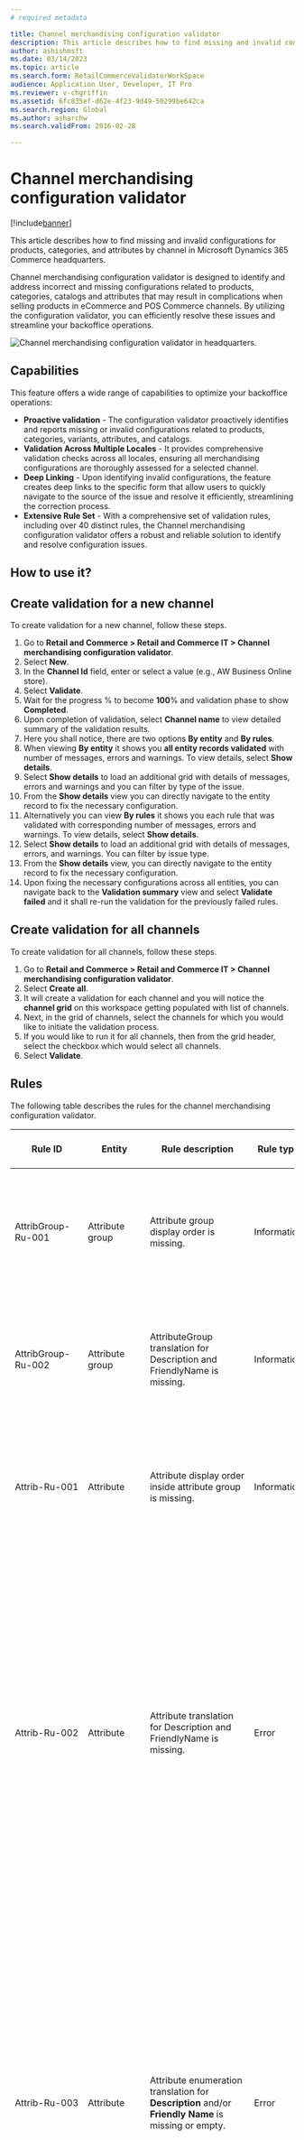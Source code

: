 ```yaml
---
# required metadata

title: Channel merchandising configuration validator
description: This article describes how to find missing and invalid configurations for products, categories, and attributes by channel in Microsoft Dynamics 365 Commerce headquarters. 
author: ashishmsft
ms.date: 03/14/2023
ms.topic: article
ms.search.form: RetailCommerceValidatorWorkSpace 
audience: Application User, Developer, IT Pro
ms.reviewer: v-chgriffin
ms.assetid: 6fc835ef-d62e-4f23-9d49-50299be642ca
ms.search.region: Global
ms.author: asharchw
ms.search.validFrom: 2016-02-28

---
```


# Channel merchandising configuration validator

[!include[banner](../includes/banner.md)]

This article describes how to find missing and invalid configurations for products, categories, and attributes by channel in Microsoft Dynamics 365 Commerce headquarters.

Channel merchandising configuration validator is designed to identify and address incorrect and missing configurations related to products, categories, catalogs and attributes that may result in complications when selling products in eCommerce and POS Commerce channels. By utilizing the configuration validator, you can efficiently resolve these issues and streamline your backoffice operations.

![Channel merchandising configuration validator in headquarters.](media/channel-merch-config-validator.png)

## Capabilities

This feature offers a wide range of capabilities to optimize your backoffice operations:

- **Proactive validation** - The configuration validator proactively identifies and reports missing or invalid configurations related to products, categories, variants, attributes, and catalogs.
- **Validation Across Multiple Locales** - It provides comprehensive validation checks across all locales, ensuring all merchandising configurations are thoroughly assessed for a selected channel.
- **Deep Linking** - Upon identifying invalid configurations, the feature creates deep links to the specific form that allow users to quickly navigate to the source of the issue and resolve it efficiently, streamlining the correction process.
- **Extensive Rule Set** - With a comprehensive set of validation rules, including over 40 distinct rules, the Channel merchandising configuration validator offers a robust and reliable solution to identify and resolve configuration issues.

## How to use it? 

## Create validation for a new channel

To create validation for a new channel, follow these steps.

1. Go to **Retail and Commerce \> Retail and Commerce IT \> Channel merchandising configuration validator**.
1. Select **New**.
1. In the **Channel Id** field, enter or select a value (e.g., AW Business Online store).
1. Select **Validate**.
1. Wait for the progress % to become **100**% and validation phase to show **Completed**. 
1. Upon completion of validation, select **Channel name** to view detailed summary of the validation results. 
1. Here you shall notice, there are two options **By entity** and **By rules**. 
1. When viewing **By entity** it shows you **all entity records validated** with number of messages, errors and warnings. To view details, select **Show details**. 
1. Select **Show details** to load an additional grid with details of messages, errors and warnings and you can filter by type of the issue. 
1. From the **Show details** view you can directly navigate to the entity record to fix the necessary configuration. 
1. Alternatively you can view **By rules** it shows you each rule that was validated with corresponding number of messages, errors and warnings. To view details, select **Show details**. 
1. Select **Show details** to load an additional grid with details of messages, errors, and warnings. You can filter by issue type. 
1. From the **Show details** view, you can directly navigate to the entity record to fix the necessary configuration. 
1. Upon fixing the necessary configurations across all entities, you can navigate back to the **Validation summary** view and select **Validate failed** and it shall re-run the validation for the previously failed rules. 

## Create validation for all channels

To create validation for all channels, follow these steps.

1. Go to **Retail and Commerce \> Retail and Commerce IT \> Channel merchandising configuration validator**.
1. Select **Create all**.
1. It will create a validation for each channel and you will notice the **channel grid** on this workspace getting populated with list of channels. 
1. Next, in the grid of channels, select the channels for which you would like to initiate the validation process. 
1. If you would like to run it for all channels, then from the grid header, select the checkbox which would select all channels. 
1. Select **Validate**. 

## Rules

The following table describes the rules for the channel merchandising configuration validator.

| Rule ID | Entity | Rule description | Rule type | Effect of incorrect configuration|
|--------|--------|--------|--------|--------|
| AttribGroup-Ru-001 | Attribute group  | Attribute group display order is missing. | Information |  If attributes on a product are based of multiple attribute groups, then they will be ordered using default ordering of attributes. |
| AttribGroup-Ru-002 | Attribute group  | AttributeGroup translation for Description and FriendlyName is missing. | Information | This will have impact on headquarters user, when they have user preferences set to use language different than default system language. |
| Attrib-Ru-001 | Attribute  | Attribute display order inside attribute group is missing. | Information | If attributes on a product are based of multiple attribute groups, then they will be ordered using default ordering of attributes. |
| Attrib-Ru-002 | Attribute  | Attribute translation for Description and FriendlyName is missing.  | Error | If a channel is configured to render data in the language other than system default language (not to be confused with channel default language) then standard attributes (including refiners associated with those attributes) won't be rendered correctly. Also, this will have impact on headquarters user, when they have user preferences set to use language different than default system language. |
| Attrib-Ru-003 | Attribute  |Attribute enumeration translation for **Description** and/or **Friendly Name** is missing or empty. | Error | If a channel is configured to render data in the language other than system default language (not to be confused with channel default language) then list-values based attributes (including refiners associated with those attributes) won't be rendered correctly. Also, this will have impact on headquarters user, when they have user preferences set to use language different than default system language. |
| Attrib-Ru-004 | Attribute  |Attribute value translation for specified channel attribute override is missing. | Error |  If a channel is configured to render data in the language other than system default language (not to be confused with channel default language) then attribute values (including refiner values associated with those attributes) won't be rendered correctly. Also, this will have impact on headquarters user, when they have user preferences set to use language different than default system language. |
| Cata-Ru-001 | Catalog | Catalog target is B2B and customer type is B2C, both should be same.  | Error | This is a mismatch between type of Channels associated with Catalog, B2B catalogs are only discoverable in B2B online channels. |
| Cata-Ru-002 | Catalog | Catalog target is B2C and customer type is B2B, both should be same.  | Error | This is a mismatch between type of Channels associated with Catalog, B2B catalogs are only discoverable in B2B online channels. |
| Cata-Ru-003 | Catalog | Catalog is expired. | Information | This suggests that there are catalogs associated with channel, that are expired and hence they wouldn't be discoverable in channels. |
| Cata-Ru-004 | Catalog | Catalog translation is missing. | Error | If channel is configured to support languages, other than system default language - in that case this catalog won't appear in the catalog picker. |
| Cata-Ru-005 | Catalog | Catalog product is not assorted. | Warning | There are products in the catalog definition, that are no longer assorted to the channel and hence won't be discoverable in the channel while browsing catalogs. | 
| Cata-Ru-006 | Catalog | Catalog product is not released. | Warning | There are products in the catalog definition, that are not released to the legal entity associated with the channel and hence won't be discoverable in the channel while browsing catalogs. | 
| Cata-Ru-007 | Catalog | Catalog product overridden attribute value translation is missing. | Error | If user intended to override product attribute value at a catalog level, but that overridden value is not translated for languages associated with the channel. Thus, these catalog-specific attribute values won't be shown during the catalog browsing. | 
| Cate-Ru-001 | Channel navigation hierarchy | Category is inactive. | Warning | The inactive categories from Channel navigation hierarchy will not be shown in channel while browsing categories or catalogs.|
| Cate-Ru-002 | Channel navigation hierarchy | Category display order is not specified. | Warning | The categories will be sorted in a default manner (e.g., alphabetically).|
| Cate-Ru-003 | Channel navigation hierarchy | Category translation is missing. | Error | Categories that are missing translation will show up as blank names in the navigation hierarchy module on the eCommerce sites and Category tile with missing names on POS. |  
| Channel-Ru-001 | Channel navigation hierarchy. | Channel category hierarchy is missing | Error |Due to missing category hierarchy association with channel, there will not be any categories shown on the eCommerce sites or POS channels for product browsing.|
| Hierarchy-Ru-001 | Channel navigation hierarchy | Category hierarchy translation is missing. | Warning | This will have impact on headquarters user, when they have user preferences set to use language different than default system language.|
| Hierarchy-Ru-002 | Channel navigation hierarchy | Channel Category hierarchy is not assigned to navigation role. | Error |If navigation role is removed from the category hierarchy after being associated with channel, all categories and products will not be discoverable in the channel.|
| KitComp-Ru-001 | Kits and kit components | Kit component is not released in the legal entity. | Error |Kit won't be discoverable in the POS, if the components of the kits have not been released to the legal entity associated with the channel.|
| KitComp-Ru-002 | Kits and kit components | Kit and kit components must be part of the same assortment. | Warning |If the kit and kit components (including substitute components) are not part of the same assortment, then Kit selling won't function properly on the POS. |
| KitComp-Ru-003 | Kits and kit components | Kit component is excluded from the assortment. | Warning | If the kit component is excluded from the assortment, and if there's no substitution for the component, then kit won't be rendered correctly on POS. Otherwise, entire kit will be excluded from the assortment.|
| KitCompSubs-Ru-001 | Kits and kit components | Substitute of the Kit component is not released in the legal entity. | Error | If the kit component is excluded from the assortment, and if there's no substitution for the component, then kit won't be rendered correctly on POS.|
| KitCompSubs-Ru-002 | Kits and kit components | Kit and kit components(including substitutions) must be part of the same assortment. | Warning |If the kit and kit components (including substitute components) are not part of the same assortment, then Kit selling won't function properly on the POS.   |
| Kit-Ru-001 | Kits and kit components | Kit product is not released in the legal entity. | Error | Considering kit product is not released to a legal entity associated with channel, this kit will not be discoverable in Commerce channels. | 
| Prod-Ru-001 | Product dimensions | Master product Color translation is missing. | Error | Due to missing translation values of color values for the languages configured for the channel, color options would appear blank and user may not be able to select correct color value for their variant selection. | 
| Prod-Ru-002 | Product dimensions | Master product Style translation is missing. | Error | Due to missing translation values of style values for the languages configured for the channel, style options would appear blank and user may not be able to select correct style value for their variant selection. | 
| Prod-Ru-003 | Product dimensions | Master product Size translation is missing. | Error | Due to missing translation values of size values for the languages configured for the channel, size options would appear blank and user may not be able to select correct size value for their variant selection. | 
| Prod-Ru-004 | Product dimensions | Master product Configuration translation is missing. | Error | Due to missing translation values of configuration values for the languages configured for the channel, configuration options would appear blank and user may not be able to select correct configuration value for their variant selection.| 
| Prod-Ru-005 | Product assortments | The product is not active in any assortments, and it won’t be shown on channel. | Warning | These are products associated with the categories in the channel navigation hierarchies, but not part of any assortments associated with the channel, those products will not show up in Comemrce channels. | 
| Prod-Ru-006 | Product assortments | The product is excluded. If any product has at least one exclusion, then it is not going to show up. | Warning | These are products that are excluded in atleast one assortment that's associated with the channel and these products will not be discoverable in Commerce channels.  | 
| Prod-Ru-007 | Product and product masters | Product name translation is missing. | Error | If channel is configured to support languages, other than system default language - in that case this product won't render correctly in the product browsing results in Commerce channels. | 
| Prod-Ru-008 | Product and product masters | Product is not categorized. | Error | These are products that are part of the assortment, and released to the LE associated with the channel but missing association to category in the navigation hierarchy, and thus won't be discoverable in product browsing results. | 
| Prod-Ru-009 | Product and product masters | Inventory unit is missing. | Warning | These are products with missing inventory unit of measure, which may have an impact on the inventory related operations | 
| Prod-Ru-010 | Product and product masters | Sales unit is missing. | Error | These are products with missing sales unit of measure, which may have an impact on the product discovery and ordering capabilities. | 
| Prod-Ru-011 | Product and product masters | Invent base price is missing.  | Warning |These are products with missing inventory base price, which may have an impact on the inventory related operations.| 
| Prod-Ru-012 | Product and product masters | Sales price is missing. | Error | These are products with missing sales base price, which may have an impact on the product discovery and ordering capabilities. | 
| Prod-Ru-013 | Product and product masters | Product is stopped for sales. | Warning | These are products that are marked to not be allowed to order, but they will be discoverable in product browsing results in Commerce channels.| 
| Prod-Ru-014 | Product and product masters | Product is not released but assorted. | Warning | These are products that are not going to be discoverable in Commerce Channels as they are not released to a legal entity associated with the channel. | 
| Prod-Ru-015 | Product and product masters | Product is categorized to an inactive category. | Warning | These are products that are categorized to an inactive category of the Channel navigation hierarchy associated with channel, and thus won't be discoverable in the Commerce channels. |
| Prod-Ru-016 | Product and product masters | Product master or distinct product attribute translation is missing. | Error | If a channel is configured to render data in the language other than system default language (not to be confused with channel default language) then standard attributes (including refiners associated with those attributes) won't be rendered correctly. Also, this will have impact on headquarters user, when they have user preferences set to use language different than default system language. |
| Prod-Ru-017 | Product and product masters | Product description translation is missing.  | Error |If a channel is configured to render data in the language other than system default language (not to be confused with channel default language) then product description won't be rendered correctly. Also, this will have impact on headquarters user, when they have user preferences set to use language different than default system language.  |



